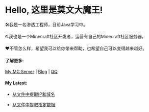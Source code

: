 # Hello, 这里是莫文大魔王!

🛠️我是一名渗透工程师，目前Java学习中。

⛏我也是一个Minecraft社区开发者，运营有自己的Minecraft社区服务器。

❤不管怎么样，希望我可以给你带来帮助，也希望自己可以变得越来越好。



#### 了解更多:

[My MC Server](https://www.morvencat.com) | [Blog](https://morvencat.github.io/) | [QQ](https://qm.qq.com/cgi-bin/qm/qr?k=zV6_oj5y1mpXfJ1v6TyDAYusmt6osZOO&noverify=0&personal_qrcode_source=4) 



#### My Latest:

- [从文件中提取IP和域名](https://github.com/MorvenCat/IPDomain-extraction)

- [从文件中提取指定数据](https://github.com/MorvenCat/Data-extraction)

  

